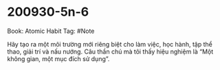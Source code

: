 # 200930-5n-6

Book: Atomic Habit
Tag: #Note

Hãy tạo ra một môi trường mới riêng biệt cho làm việc, học hành, tập thể thao, giải trí và nấu nướng. Câu thần chú mà tôi thấy hiệu nghiệm là “Một không gian, một mục đích sử dụng”.